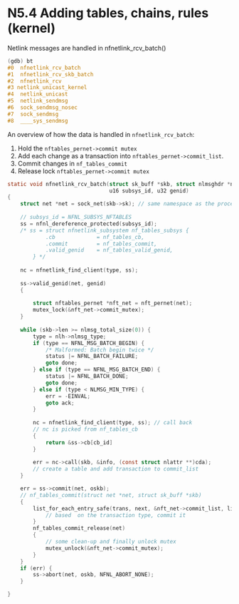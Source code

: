 # N5.4 Adding tables, chains, rules (kernel)

Netlink messages are handled in  nfnetlink_rcv_batch()

```c
(gdb) bt
#0  nfnetlink_rcv_batch
#1  nfnetlink_rcv_skb_batch
#2  nfnetlink_rcv
#3 netlink_unicast_kernel
#4  netlink_unicast
#5  netlink_sendmsg
#6  sock_sendmsg_nosec
#7  sock_sendmsg
#8  ____sys_sendmsg
```

An overview of how the data is handled in `nfnetlink_rcv_batch`:

1. Hold the `nftables_pernet->commit mutex`
2. Add each change as a transaction into `nftables_pernet->commit_list`.
3. Commit changes in `nf_tables_commit`
4. Release lock `nftables_pernet->commit mutex`

```c
static void nfnetlink_rcv_batch(struct sk_buff *skb, struct nlmsghdr *nlh, 
                                u16 subsys_id, u32 genid)
{
    struct net *net = sock_net(skb->sk); // same namespace as the process
    
    // subsys_id = NFNL_SUBSYS_NFTABLES
    ss = nfnl_dereference_protected(subsys_id);
    /* ss = struct nfnetlink_subsystem nf_tables_subsys {
    		.cb				= nf_tables_cb,
    		.commit			= nf_tables_commit,
    		.valid_genid	= nf_tables_valid_genid,
    	} */
    
    nc = nfnetlink_find_client(type, ss);
    
    ss->valid_genid(net, genid)
    {
        
        struct nftables_pernet *nft_net = nft_pernet(net);
        mutex_lock(&nft_net->commit_mutex);
    }
    
    while (skb->len >= nlmsg_total_size(0)) {
        type = nlh->nlmsg_type;
        if (type == NFNL_MSG_BATCH_BEGIN) {
            /* Malformed: Batch begin twice */
            status |= NFNL_BATCH_FAILURE;
            goto done;
        } else if (type == NFNL_MSG_BATCH_END) {
            status |= NFNL_BATCH_DONE;
            goto done;
        } else if (type < NLMSG_MIN_TYPE) {
            err = -EINVAL;
            goto ack;
        }
        
        nc = nfnetlink_find_client(type, ss); // call back
        // nc is picked from nf_tables_cb
        {
            return &ss->cb[cb_id]
        }
        
        err = nc->call(skb, &info, (const struct nlattr **)cda);
        // create a table and add transaction to commit_list
    }

    err = ss->commit(net, oskb);
    // nf_tables_commit(struct net *net, struct sk_buff *skb)
    {
     	list_for_each_entry_safe(trans, next, &nft_net->commit_list, list) {
            // based  on the transaction type, commit it
        }
        nf_tables_commit_release(net)
        {
            // some clean-up and finally unlock mutex
            mutex_unlock(&nft_net->commit_mutex);
        }
    }
    if (err) {
        ss->abort(net, oskb, NFNL_ABORT_NONE);
    }

}
```











